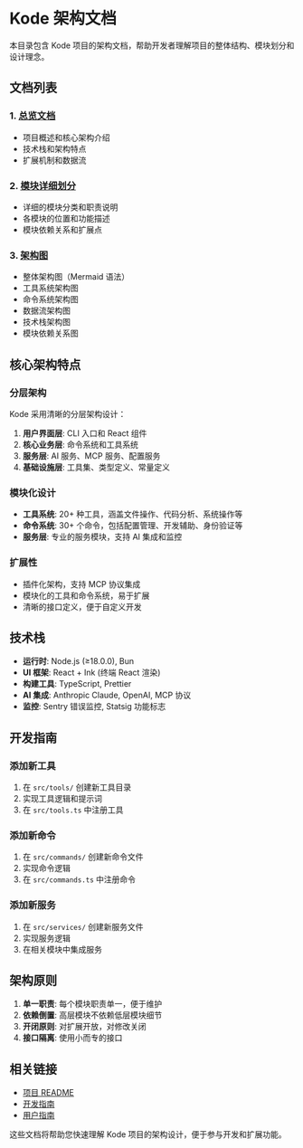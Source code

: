 # Kode 架构文档

本目录包含 Kode 项目的架构文档，帮助开发者理解项目的整体结构、模块划分和设计理念。

## 文档列表

### 1. [总览文档](overview.md)
- 项目概述和核心架构介绍
- 技术栈和架构特点
- 扩展机制和数据流

### 2. [模块详细划分](modules.md)  
- 详细的模块分类和职责说明
- 各模块的位置和功能描述
- 模块依赖关系和扩展点

### 3. [架构图](architecture-diagram.md)
- 整体架构图（Mermaid 语法）
- 工具系统架构图
- 命令系统架构图
- 数据流架构图
- 技术栈架构图
- 模块依赖关系图

## 核心架构特点

### 分层架构
Kode 采用清晰的分层架构设计：
1. **用户界面层**: CLI 入口和 React 组件
2. **核心业务层**: 命令系统和工具系统
3. **服务层**: AI 服务、MCP 服务、配置服务
4. **基础设施层**: 工具集、类型定义、常量定义

### 模块化设计
- **工具系统**: 20+ 种工具，涵盖文件操作、代码分析、系统操作等
- **命令系统**: 30+ 个命令，包括配置管理、开发辅助、身份验证等
- **服务层**: 专业的服务模块，支持 AI 集成和监控

### 扩展性
- 插件化架构，支持 MCP 协议集成
- 模块化的工具和命令系统，易于扩展
- 清晰的接口定义，便于自定义开发

## 技术栈

- **运行时**: Node.js (≥18.0.0), Bun
- **UI 框架**: React + Ink (终端 React 渲染)
- **构建工具**: TypeScript, Prettier
- **AI 集成**: Anthropic Claude, OpenAI, MCP 协议
- **监控**: Sentry 错误监控, Statsig 功能标志

## 开发指南

### 添加新工具
1. 在 `src/tools/` 创建新工具目录
2. 实现工具逻辑和提示词
3. 在 `src/tools.ts` 中注册工具

### 添加新命令  
1. 在 `src/commands/` 创建新命令文件
2. 实现命令逻辑
3. 在 `src/commands.ts` 中注册命令

### 添加新服务
1. 在 `src/services/` 创建新服务文件
2. 实现服务逻辑
3. 在相关模块中集成服务

## 架构原则

1. **单一职责**: 每个模块职责单一，便于维护
2. **依赖倒置**: 高层模块不依赖低层模块细节
3. **开闭原则**: 对扩展开放，对修改关闭
4. **接口隔离**: 使用小而专的接口

## 相关链接

- [项目 README](../README.md)
- [开发指南](../develop/README.md) 
- [用户指南](../user-guide/README.md)

这些文档将帮助您快速理解 Kode 项目的架构设计，便于参与开发和扩展功能。